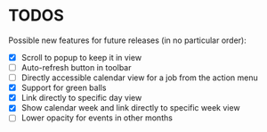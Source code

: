 # TODOS

Possible new features for future releases (in no particular order):

- [x] Scroll to popup to keep it in view
- [ ] Auto-refresh button in toolbar
- [ ] Directly accessible calendar view for a job from the action menu
- [x] Support for green balls
- [x] Link directly to specific day view
- [x] Show calendar week and link directly to specific week view
- [ ] Lower opacity for events in other months
